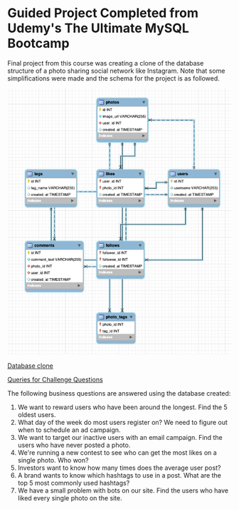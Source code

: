 # Guided Project Completed from Udemy's The Ultimate MySQL Bootcamp
Final project from this course was creating a clone of the database structure of a photo sharing social network like Instagram.
Note that some simplifications were made and the schema for the project is as followed.

![This is an image](https://github.com/rcintrovert/Guided-Practice-Projects/blob/d168b9da619b065fcf02bb0ae0246df30563d000/MySQL%20Bootcamp%20Udemy/ig_clone_schema.png)

[Database clone](https://github.com/rcintrovert/Guided-Practice-Projects/blob/d8717a55d587be52099aacb98543b4f1196273dc/MySQL%20Bootcamp%20Udemy/ig_clone_data.sql)

[Queries for Challenge Questions](https://github.com/rcintrovert/Guided-Practice-Projects/blob/d8717a55d587be52099aacb98543b4f1196273dc/MySQL%20Bootcamp%20Udemy/instagram_challenge.sql)

The following business questions are answered using the database created:
1. We want to reward users who have been around the longest. Find the 5 oldest users.
2. What day of the week do most users register on? We need to figure out when to schedule an ad campaign.
3. We want to target our inactive users with an email campaign. Find the users who have never posted a photo.
4. We're running a new contest to see who can get the most likes on a single photo. Who won?
5. Investors want to know how many times does the average user post?
6. A brand wants to know which hashtags to use in a post. What are the top 5 most commonly used hashtags?
7. We have a small problem with bots on our site. Find the users who have liked every single photo on the site.
